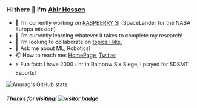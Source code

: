 ### Hi there 👋 I'm [Abir Hossen](https://cse.sc.edu/~mhossen/)


- 🔭 I’m currently working on [RASPBERRY SI](https://rb.gy/tgyued) (SpaceLander for the NASA Europa mission)
- 🌱 I’m currently learning whatever it takes to complete my research!
- 👯 I’m looking to collaborate on [topics I like.](https://sites.google.com/view/abirhossen)
- 💬 Ask me about ML, Robotics!
- 📫 How to reach me: [HomePage](https://sites.google.com/view/abirhossen), [Twitter](https://twitter.com/AbirHossen786)
- ⚡ Fun fact: I have 2000+ hr in Rainbow Six Siege, I played for SDSMT Esports!
<!-- 🤔 I’m looking for help with ...-->
<!-- 😄 Pronouns: ...-->

![Anurag's GitHub stats](https://github-readme-stats.vercel.app/api?username=abirhossen786&count_private=true&show_icons=true&theme=radical)




##### Thanks for visiting! ![visitor badge](https://visitor-badge.glitch.me/badge?page_id=jwenjian.visitor-badge&left_color=red&right_color=green) 

